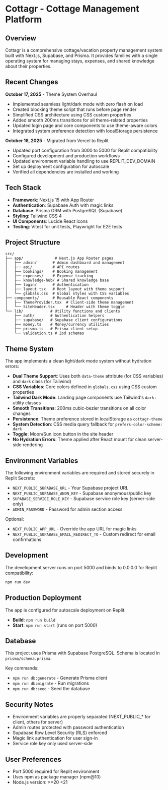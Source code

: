 # Cottagr - Cottage Management Platform

## Overview
Cottagr is a comprehensive cottage/vacation property management system built with Next.js, Supabase, and Prisma. It provides families with a single operating system for managing stays, expenses, and shared knowledge about their properties.

## Recent Changes
**October 17, 2025** - Theme System Overhaul
- Implemented seamless light/dark mode with zero flash on load
- Created blocking theme script that runs before page render
- Simplified CSS architecture using CSS custom properties
- Added smooth 200ms transitions for all theme-related properties
- Updated login page and core components to use theme-aware colors
- Integrated system preference detection with localStorage persistence

**October 16, 2025** - Migrated from Vercel to Replit
- Updated port configuration from 3000 to 5000 for Replit compatibility
- Configured development and production workflows
- Updated environment variable handling to use REPLIT_DEV_DOMAIN
- Set up deployment configuration for autoscale
- Verified all dependencies are installed and working

## Tech Stack
- **Framework**: Next.js 15 with App Router
- **Authentication**: Supabase Auth with magic links
- **Database**: Prisma ORM with PostgreSQL (Supabase)
- **Styling**: Tailwind CSS 4
- **UI Components**: Lucide React icons
- **Testing**: Vitest for unit tests, Playwright for E2E tests

## Project Structure
```
src/
├── app/              # Next.js App Router pages
│   ├── admin/       # Admin dashboard and management
│   ├── api/         # API routes
│   ├── bookings/    # Booking management
│   ├── expenses/    # Expense tracking
│   ├── knowledge-hub/ # Shared knowledge base
│   ├── login/       # Authentication
│   ├── layout.tsx   # Root layout with theme support
│   └── globals.css  # Global styles with CSS variables
├── components/      # Reusable React components
│   ├── ThemeProvider.tsx  # Client-side theme management
│   └── SiteHeader.tsx     # Header with theme toggle
└── lib/            # Utility functions and clients
    ├── auth/       # Authentication helpers
    ├── supabase/   # Supabase client configurations
    ├── money.ts    # Money/currency utilities
    ├── prisma.ts   # Prisma client setup
    └── validation.ts # Zod schemas
```

## Theme System
The app implements a clean light/dark mode system without hydration errors:
- **Dual Theme Support**: Uses both `data-theme` attribute (for CSS variables) and `dark` class (for Tailwind)
- **CSS Variables**: Core colors defined in `globals.css` using CSS custom properties
- **Tailwind Dark Mode**: Landing page components use Tailwind's `dark:` utility classes
- **Smooth Transitions**: 200ms cubic-bezier transitions on all color changes
- **Persistence**: Theme preference stored in localStorage as `cottagr-theme`
- **System Detection**: CSS media query fallback for `prefers-color-scheme: dark`
- **Toggle**: Moon/Sun icon button in the site header
- **No Hydration Errors**: Theme applied after React mount for clean server-side rendering

## Environment Variables
The following environment variables are required and stored securely in Replit Secrets:

- `NEXT_PUBLIC_SUPABASE_URL` - Your Supabase project URL
- `NEXT_PUBLIC_SUPABASE_ANON_KEY` - Supabase anonymous/public key
- `SUPABASE_SERVICE_ROLE_KEY` - Supabase service role key (server-side only)
- `ADMIN_PASSWORD` - Password for admin section access

Optional:
- `NEXT_PUBLIC_APP_URL` - Override the app URL for magic links
- `NEXT_PUBLIC_SUPABASE_EMAIL_REDIRECT_TO` - Custom redirect for email confirmations

## Development
The development server runs on port 5000 and binds to 0.0.0.0 for Replit compatibility:
```bash
npm run dev
```

## Production Deployment
The app is configured for autoscale deployment on Replit:
- **Build**: `npm run build`
- **Start**: `npm run start` (runs on port 5000)

## Database
This project uses Prisma with Supabase PostgreSQL. Schema is located in `prisma/schema.prisma`.

Key commands:
- `npm run db:generate` - Generate Prisma client
- `npm run db:migrate` - Run migrations
- `npm run db:seed` - Seed the database

## Security Notes
- Environment variables are properly separated (NEXT_PUBLIC_* for client, others for server)
- Admin routes protected with password authentication
- Supabase Row Level Security (RLS) enforced
- Magic link authentication for user sign-in
- Service role key only used server-side

## User Preferences
- Port 5000 required for Replit environment
- Uses npm as package manager (npm@10)
- Node.js version: >=20 <21
